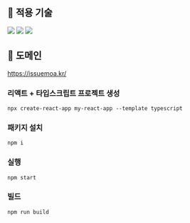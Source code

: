 ## 📌 적용 기술
<img src="https://img.shields.io/badge/React-61DAFB?style=flat-square&logo=react&logoColor=black"> <img src="https://img.shields.io/badge/Typescript-3178C6?style=flat-square&logo=typescript&logoColor=white"> <img src="https://img.shields.io/badge/Axios-5A29E4?style=flat-square&logo=axios&logoColor=white">

## 📌 도메인
https://issuemoa.kr/

### 리액트 + 타입스크립트 프로젝트 생성
`npx create-react-app my-react-app --template typescript`

### 패키지 설치
`npm i`

### 실행
`npm start`

### 빌드
`npm run build`

